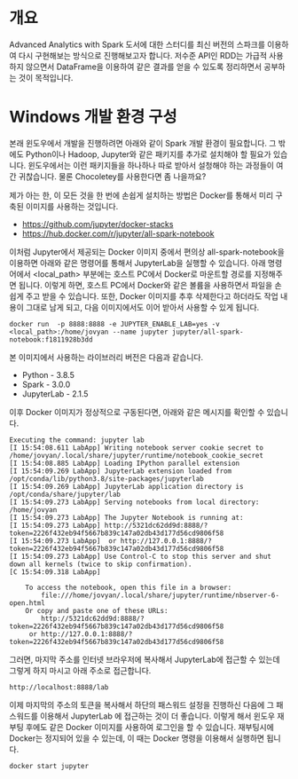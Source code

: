 # 개요
Advanced Analytics with Spark 도서에 대한 스터디를 최신 버전의 스파크를 이용하여 다시 구현해보는 방식으로 진행해보고자 합니다. 저수준 API인 RDD는 가급적 사용하지 않으면서 DataFrame을 이용하여 같은 결과를 얻을 수 있도록 정리하면서 공부하는 것이 목적입니다.

# Windows 개발 환경 구성
본래 윈도우에서 개발을 진행하려면 아래와 같이 Spark 개발 환경이 필요합니다. 그 밖에도 Python이나 Hadoop, Jupyter와 같은 패키지를 추가로 설치해야 할 필요가 있습니다. 윈도우에서는 이런 패키지들을 하나하나 따로 받아서 설청해야 하는 과정들이 여간 귀찮습니다. 물론 Chocoletey를 사용한다면 좀 나을까요?

제가 아는 한, 이 모든 것을 한 번에 손쉽게 설치하는 방법은 Docker를 통해서 미리 구축된 이미지를 사용하는 것입니다.

* https://github.com/jupyter/docker-stacks
* https://hub.docker.com/r/jupyter/all-spark-notebook

이처럼 Jupyter에서 제공되는 Docker 이미지 중에서 편의상 all-spark-notebook을 이용하면 아래와 같은 명령어를 통해서 JupyterLab을 실행할 수 있습니다. 아래 명령어에서 <local_path> 부분에는 호스트 PC에서 Docker로 마운트할 경로를 지정해주면 됩니다. 이렇게 하면, 호스트 PC에서 Docker와 같은 볼륨을 사용하면서 파일을 손쉽게 주고 받을 수 있습니다. 또한, Docker 이미지를 추후 삭제한다고 하더라도 작업 내용이 그대로 남게 되고, 다음 이미지에서도 이어 받아서 사용할 수 있게 됩니다.

```
docker run  -p 8888:8888 -e JUPYTER_ENABLE_LAB=yes -v <local_path>:/home/jovyan --name jupyter jupyter/all-spark-notebook:f1811928b3dd
```

본 이미지에서 사용하는 라이브러리 버전은 다음과 같습니다. 

* Python - 3.8.5
* Spark - 3.0.0
* JupyterLab - 2.1.5

이후 Docker 이미지가 정상적으로 구동된다면, 아래와 같은 메시지를 확인할 수 있습니다.

```
Executing the command: jupyter lab
[I 15:54:08.611 LabApp] Writing notebook server cookie secret to /home/jovyan/.local/share/jupyter/runtime/notebook_cookie_secret
[I 15:54:08.885 LabApp] Loading IPython parallel extension
[I 15:54:09.269 LabApp] JupyterLab extension loaded from /opt/conda/lib/python3.8/site-packages/jupyterlab
[I 15:54:09.269 LabApp] JupyterLab application directory is /opt/conda/share/jupyter/lab
[I 15:54:09.273 LabApp] Serving notebooks from local directory: /home/jovyan
[I 15:54:09.273 LabApp] The Jupyter Notebook is running at:
[I 15:54:09.273 LabApp] http://5321dc62dd9d:8888/?token=2226f432eb94f5667b839c147a02db43d177d56cd9806f58
[I 15:54:09.273 LabApp]  or http://127.0.0.1:8888/?token=2226f432eb94f5667b839c147a02db43d177d56cd9806f58
[I 15:54:09.273 LabApp] Use Control-C to stop this server and shut down all kernels (twice to skip confirmation).
[C 15:54:09.318 LabApp]

    To access the notebook, open this file in a browser:
        file:///home/jovyan/.local/share/jupyter/runtime/nbserver-6-open.html
    Or copy and paste one of these URLs:
        http://5321dc62dd9d:8888/?token=2226f432eb94f5667b839c147a02db43d177d56cd9806f58
     or http://127.0.0.1:8888/?token=2226f432eb94f5667b839c147a02db43d177d56cd9806f58
```

그러면, 마지막 주소를 인터넷 브라우저에 복사해서 JupyterLab에 접근할 수 있는데 그렇게 하지 마시고 아래 주소로 접근합니다.

```
http://localhost:8888/lab
```

이제 마지막의 주소의 토큰을 복사해서 하단의 패스워드 설정을 진행하신 다음에 그 패스워드를 이용해서 JupyterLab 에 접근하는 것이 더 좋습니다. 이렇게 해서 윈도우 재부팅 후에도 같은 Docker 이미지를 사용하여 로그인을 할 수 있습니다. 재부팅시에 Docker는 정지되어 있을 수 있는데, 이 때는 Docker 명령을 이용해서 실행하면 됩니다.

```
docker start jupyter
```
